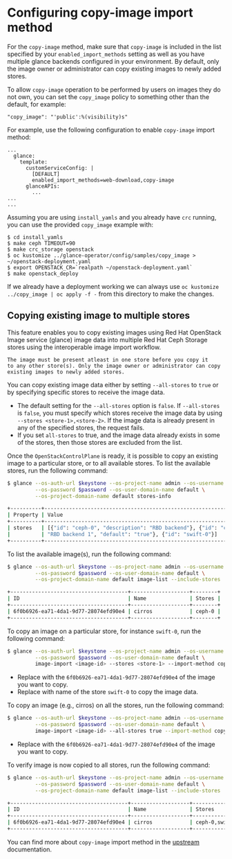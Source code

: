 # Configuring copy-image import method

For the `copy-image` method, make sure that `copy-image` is included in
the list specified by your `enabled_import_methods` setting as well as
you have multiple glance backends configured in your environment. By
default, only the image owner or administrator can copy existing images
to newly added stores.

To  allow `copy-image` operation to be performed by users on images they
do not own, you can set the `copy_image` policy to something other
than the default, for example:

```
"copy_image": "'public':%(visibility)s"
```

For example, use the following configuration to enable `copy-image` import
method:

```
...
  glance:
    template:
      customServiceConfig: |
        [DEFAULT]
        enabled_import_methods=web-download,copy-image
      glanceAPIs:
        ...
...
...
```

Assuming you are using `install_yamls` and you already have `crc` running, you
can use the provided `copy_image` example with:

```
$ cd install_yamls
$ make ceph TIMEOUT=90
$ make crc_storage openstack
$ oc kustomize ../glance-operator/config/samples/copy_image > ~/openstack-deployment.yaml
$ export OPENSTACK_CR=`realpath ~/openstack-deployment.yaml`
$ make openstack_deploy
```

If we already have a deployment working we can always use `oc kustomize ../copy_image | oc apply -f -`
from this directory to make the changes.

## Copying existing image to multiple stores

This feature enables you to copy existing images using Red Hat
OpenStack Image service (glance) image data into multiple Red Hat
Ceph Storage stores using the interoperable image import workflow.

```
The image must be present atleast in one store before you copy it
to any other store(s). Only the image owner or administrator can copy
existing images to newly added stores.
```

You can copy existing image data either by setting `--all-stores` to `true`
or by specifying specific stores to receive the image data.

- The default setting for the `--all-stores` option is `false`. If `--all-stores`
  is `false`, you must specify which stores receive the image data by using
  `--stores <store-1>,<store-2>`. If the image data is already present in any
  of the specified stores, the request fails.
- If you set `all-stores` to true, and the image data already exists in some
  of the stores, then those stores are excluded from the list.

Once the `OpenStackControlPlane` is ready, it is possible to copy an existing
image to a particular store, or to all available stores.
To list the available stores, run the following command:

```bash
$ glance --os-auth-url $keystone --os-project-name admin --os-username admin \
         --os-password $password --os-user-domain-name default \
         --os-project-domain-name default stores-info

+----------+----------------------------------------------------------------------------------+
| Property | Value                                                                            |
+----------+----------------------------------------------------------------------------------+
| stores   | [{"id": "ceph-0", "description": "RBD backend"}, {"id": "ceph-1", "description": |
|          | "RBD backend 1", "default": "true"}, {"id": "swift-0"}]                          |
+----------+----------------------------------------------------------------------------------+
```

To list the available image(s), run the following command:

```bash
$ glance --os-auth-url $keystone --os-project-name admin --os-username admin \
         --os-password $password --os-user-domain-name default \
         --os-project-domain-name default image-list --include-stores

+--------------------------------------+-------------------+--------+
| ID                                   | Name              | Stores |
+--------------------------------------+-------------------+--------+
| 6f0b6926-ea71-4da1-9d77-28074efd90e4 | cirros            | ceph-0 |
+--------------------------------------+-------------------+--------+
```

To copy an image on a particular store, for instance `swift-0`,
run the following command:

```bash
$ glance --os-auth-url $keystone --os-project-name admin --os-username admin \
         --os-password $password --os-user-domain-name default \
         image-import <image-id> --stores <store-1> --import-method copy-image
```

- Replace <image-id> with the `6f0b6926-ea71-4da1-9d77-28074efd90e4` of the image you want to copy.
- Replace <store-1> with name of the store `swift-0` to copy the image data.

To copy an image (e.g., cirros) on all the stores, run the following command:

```bash
$ glance --os-auth-url $keystone --os-project-name admin --os-username admin \
         --os-password $password --os-user-domain-name default \
         image-import <image-id> --all-stores true --import-method copy-image
```

- Replace <image-id> with the `6f0b6926-ea71-4da1-9d77-28074efd90e4` of the image you want to copy.

To verify image is now copied to all stores, run the following command:

```bash
$ glance --os-auth-url $keystone --os-project-name admin --os-username admin \
         --os-password $password --os-user-domain-name default \
         --os-project-domain-name default image-list --include-stores

+--------------------------------------+-------------------+-----------------------+
| ID                                   | Name              | Stores                |
+--------------------------------------+-------------------+-----------------------+
| 6f0b6926-ea71-4da1-9d77-28074efd90e4 | cirros            | ceph-0,swift-0,ceph-1 |
+--------------------------------------+-------------------+-----------------------+
```

You can find more about `copy-image` import method in the
[upstream](https://docs.openstack.org/glance/latest/admin/interoperable-image-import.html#configuring-the-copy-image-method) documentation.
